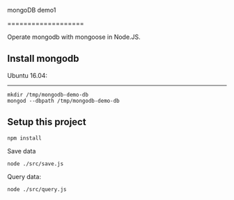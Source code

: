 mongoDB demo1

===================

Operate mongodb with mongoose in Node.JS.

Install mongodb
---------------

Ubuntu 16.04:

-------------

```
mkdir /tmp/mongodb-demo-db
mongod --dbpath /tmp/mongodb-demo-db
```

Setup this project
------------------

```
npm install
```

Save data 

```
node ./src/save.js
```

Query data:

```
node ./src/query.js
```
